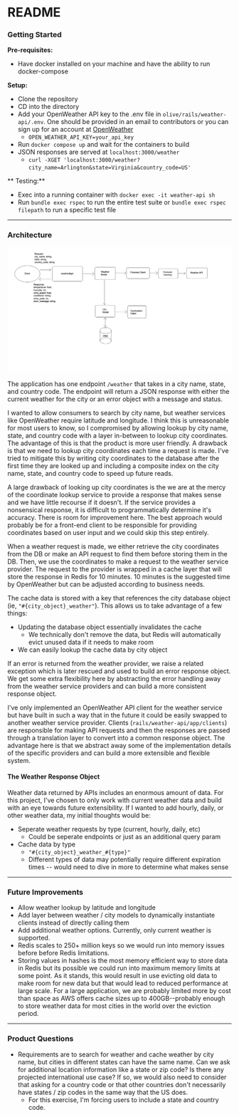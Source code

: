# README

### Getting Started

**Pre-requisites:**

* Have docker installed on your machine and have the ability to run docker-compose

**Setup:**

* Clone the repository
* CD into the directory
* Add your OpenWeather API key to the .env file in `olive/rails/weather-api/.env`. One should be provided in an email to
  contributors or you can sign up for an account at [OpenWeather](https://openweathermap.org/api)
  * `OPEN_WEATHER_API_KEY=your_api_key`
* Run `docker compose up` and wait for the containers to build
* JSON responses are served at `localhost:3000/weather`
  * `curl -XGET 'localhost:3000/weather?city_name=Arlington&state=Virginia&country_code=US'`

** Testing:**

* Exec into a running container with `docker exec -it weather-api sh`
* Run `bundle exec rspec` to run the entire test suite or `bundle exec rspec filepath` to run a specific test file

***
### Architecture

![Architecture Diagram](./olive_architecture.png)

The application has one endpoint `/weather` that takes in a city name, state, and country code. The endpoint will
return a JSON response with either the current weather for the city or an error object with a message and status.

I wanted to allow consumers to search by city name, but weather services like OpenWeather require latitude and longitude.
I think this is unreasonable for most users to know, so I compromised by allowing lookup by city name, state, and country
code with a layer in-between to lookup city coordinates. The advantage of this is that the product is more user friendly.
A drawback is that we need to lookup city coordinates each time a request is made. I've tried to mitigate this by writing
city coordinates to the database after the first time they are looked up and including a composite index on the city name,
state, and country code to speed up future reads.

A large drawback of looking up city coordinates is the we are at the mercy of the coordinate lookup service to provide 
a response that makes sense and we have little recourse if it doesn't. If the service provides a nonsensical response, 
it is difficult to programmatically determine it's accuracy. There is room for improvement here. The best approach would 
probably be for a front-end client to be responsible for providing coordinates based on user input and we could skip 
this step entirely.

When a weather request is made, we either retrieve the city coordinates from the DB or make an API request to find them
before storing them in the DB. Then, we use the coordinates to make a request to the weather service provider. The request
to the provider is wrapped in a cache layer that will store the response in Redis for 10 minutes. 10 minutes is the suggested
time by OpenWeather but can be adjusted according to business needs.

The cache data is stored with a key that references the city database object (ie, `"#{city_object}_weather"`). This allows us
to take advantage of a few things:
* Updating the database object essentially invalidates the cache
  * We technically don't remove the data, but Redis will automatically evict unused data if it needs to make room
* We can easily lookup the cache data by city object

If an error is returned from the weather provider, we raise a related exception which is later rescued and used to build
an error response object. We get some extra flexibility here by abstracting the error handling away from the weather service
providers and can build a more consistent response object.

I've only implemented an OpenWeather API client for the weather service but have built in such a way that in the future
it could be easily swapped to another weather service provider. Clients (`rails/weather-api/app/clients`) are responsible for making API requests and then
the responses are passed through a translation layer to convert into a common response object. The advantage here is that
we abstract away some of the implementation details of the specific providers and can build a more extensible and flexible 
system.

#### The Weather Response Object

Weather data returned by APIs includes an enormous amount of data. For this project, I've chosen to only work with current
weather data and build with an eye towards future extensibility. If I wanted to add hourly, daily, or other weather data,
my initial thoughts would be:

* Seperate weather requests by type (current, hourly, daily, etc)
  * Could be seperate endpoints or just as an additional query param
* Cache data by type
  * `"#{city_object}_weather_#{type}"`
  * Different types of data may potentially require different expiration times -- would need to dive in more to determine
    what makes sense

***

### Future Improvements

* Allow weather lookup by latitude and longitude
* Add layer between weather / city models to dynamically instantiate clients instead of directly calling them
* Add additional weather options. Currently, only current weather is supported.
* Redis scales to 250+ million keys so we would run into memory issues before before Redis limitations. 
* Storing values in hashes is the most memory efficient way to store data in Redis but its possible we could run into maximum
  memory limits at some point. As it stands, this would result in use evicting old data to make room for new data but that
  would lead to reduced performance at large scale. For a large application, we are probably limited more by cost than
  space as AWS offers cache sizes up to 400GB--probably enough to store weather data for most cities in the world over the
  eviction period.


***
### Product Questions

* Requirements are to search for weather and cache weather by city name, but cities in different states can have the
  same name. Can we ask for additional location information like a state or zip code? Is there any projected
  international use case? If so, we would also need to consider that asking for a country code or that other countries
  don't necessarily have states / zip codes in the same way that the US does.
    * For this exercise, I'm forcing users to include a state and country code.
